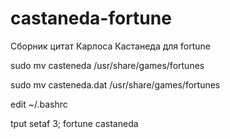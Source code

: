 # castaneda-fortune
Сборник цитат Карлоса Кастанеда для fortune

sudo mv casteneda /usr/share/games/fortunes

sudo mv casteneda.dat /usr/share/games/fortunes

edit ~/.bashrc

tput setaf 3; fortune castaneda
